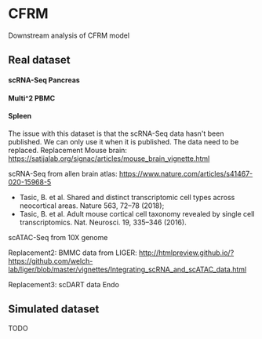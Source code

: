 # CFRM
Downstream analysis of CFRM model

## Real dataset

#### scRNA-Seq Pancreas

#### Multi^2 PBMC

#### Spleen
The issue with this dataset is that the scRNA-Seq data hasn't been published. We can only use it when it is published. The data need to be replaced.
Replacement Mouse brain: https://satijalab.org/signac/articles/mouse_brain_vignette.html

scRNA-Seq from allen brain atlas: https://www.nature.com/articles/s41467-020-15968-5
* Tasic, B. et al. Shared and distinct transcriptomic cell types across neocortical areas. Nature 563, 72–78 (2018); 
* Tasic, B. et al. Adult mouse cortical cell taxonomy revealed by single cell transcriptomics. Nat. Neurosci. 19, 335–346 (2016).

scATAC-Seq from 10X genome

Replacement2: BMMC data from LIGER: http://htmlpreview.github.io/?https://github.com/welch-lab/liger/blob/master/vignettes/Integrating_scRNA_and_scATAC_data.html

Replacement3: scDART data Endo
## Simulated dataset
TODO
